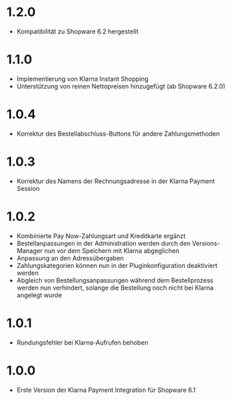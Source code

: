 # 1.2.0
- Kompatibilität zu Shopware 6.2 hergestellt

# 1.1.0
- Implementierung von Klarna Instant Shopping
- Unterstützung von reinen Nettopreisen hinzugefügt (ab Shopware 6.2.0)

# 1.0.4
- Korrektur des Bestellabschluss-Buttons für andere Zahlungsmethoden

# 1.0.3
- Korrektur des Namens der Rechnungsadresse in der Klarna Payment Session

# 1.0.2
- Kombinierte Pay Now-Zahlungsart und Kreditkarte ergänzt
- Bestellanpassungen in der Administration werden durch den Versions-Manager nun vor dem Speichern mit Klarna abgeglichen
- Anpassung an den Adressübergaben
- Zahlungskategorien können nun in der Pluginkonfiguration deaktiviert werden
- Abgleich von Bestellungsanpassungen während dem Bestellprozess werden nun verhindert, solange die Bestellung noch nicht bei Klarna angelegt wurde

# 1.0.1
- Rundungsfehler bei Klarna-Aufrufen behoben

# 1.0.0
- Erste Version der Klarna Payment Integration für Shopware 6.1

